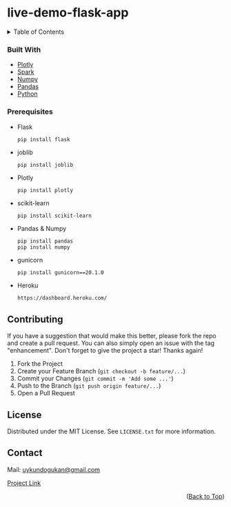 # live-demo-flask-app

<!-- TABLE OF CONTENTS -->
<details>
  <summary>Table of Contents</summary>
  <ol>
    <li>
      <ul>
        <li><a href="#built-with">Built With</a></li>
      </ul>
    </li>
    <li>
      <a>Getting Started</a>
      
        <a href="#prerequisites">Prerequisites</a>
    </li>
  </ol>
</details>

### Built With

* [Plotly](https://plotly.com/python/)
* [Spark](https://spark.apache.org/docs/latest/api/python/#:~:text=PySpark%20is%20an%20interface%20for,data%20in%20a%20distributed%20environment.)
* [Numpy](https://numpy.org/)
* [Pandas](https://pandas.pydata.org/)
* [Python](https://www.python.org/)


### Prerequisites
* Flask
  ```
  pip install flask
  ```
* joblib
  ```
  pip install joblib
  ```
* Plotly
  ```sh
  pip install plotly
  ```
* scikit-learn
  ```
  pip install scikit-learn
  ```
* Pandas & Numpy
  ```
  pip install pandas
  pip install numpy
  ```
* gunicorn
  ```
  pip install gunicorn==20.1.0
  ```
* Heroku
  ```
  https://dashboard.heroku.com/
  ```

<!-- CONTRIBUTING -->
## Contributing

If you have a suggestion that would make this better, please fork the repo and create a pull request. You can also simply open an issue with the tag "enhancement".
Don't forget to give the project a star! Thanks again!

1. Fork the Project
2. Create your Feature Branch (`git checkout -b feature/...`)
3. Commit your Changes (`git commit -m 'Add some ...'`)
4. Push to the Branch (`git push origin feature/...`)
5. Open a Pull Request


<!-- LICENSE -->
## License

Distributed under the MIT License. See `LICENSE.txt` for more information.

<!-- CONTACT -->
## Contact

Mail: uykundogukan@gmail.com

[Project Link](https://github.com/dogukanuykun/live-demo-flask-app)

<p align="right">(<a href="#top">Back to Top</a>)</p>
